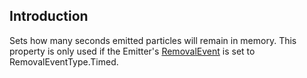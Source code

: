 ## Introduction

Sets how many seconds emitted particles will remain in memory. This property is only used if the Emitter's [RemovalEvent](/frb/docs/index.php?title=FlatRedBall.Graphics.Particle.Emitter.RemovalEvent&action=edit&redlink=1.md "FlatRedBall.Graphics.Particle.Emitter.RemovalEvent (page does not exist)") is set to RemovalEventType.Timed.
